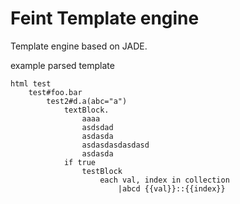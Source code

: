 Feint Template engine
==========

Template engine based on JADE.



example parsed template

	html test
		test#foo.bar
			test2#d.a(abc="a")
				textBlock.
					aaaa
					asdsdad
					asdasda
					asdasdasdasdasd
					asdasda
				if true
					testBlock
						each val, index in collection
							|abcd {{val}}::{{index}}

